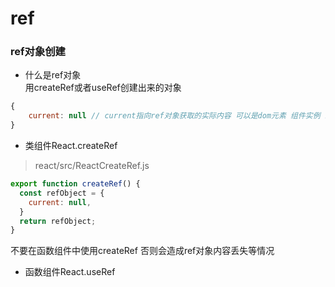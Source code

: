 # ref

### ref对象创建  
- 什么是ref对象  
用createRef或者useRef创建出来的对象  
```javascript
{
    current: null // current指向ref对象获取的实际内容 可以是dom元素 组件实例 或者其他
}
```
- 类组件React.createRef  
> react/src/ReactCreateRef.js
```javascript
export function createRef() {
  const refObject = {
    current: null,
  }
  return refObject;
}
```
不要在函数组件中使用createRef 否则会造成ref对象内容丢失等情况  
- 函数组件React.useRef
